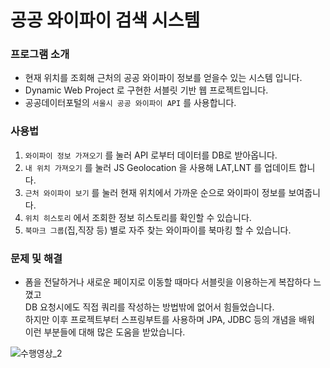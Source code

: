 # 공공 와이파이 검색 시스템

### 프로그램 소개
* 현재 위치를 조회해 근처의 공공 와이파이 정보를 얻을수 있는 시스템 입니다.
* Dynamic Web Project 로 구현한 서블릿 기반 웹 프로젝트입니다.
* 공공데이터포털의 `서울시 공공 와이파이 API` 를 사용합니다.

### 사용법
1. `와이파이 정보 가져오기` 를 눌러 API 로부터 데이터를 DB로 받아옵니다.
2. `내 위치 가져오기` 를 눌러 JS Geolocation 을 사용해 LAT,LNT 를 업데이트 합니다.
3. `근처 와이파이 보기` 를 눌러 현재 위치에서 가까운 순으로 와이파이 정보를 보여줍니다.
4. `위치 히스토리` 에서 조회한 정보 히스토리를 확인할 수 있습니다.
5. `북마크 그룹`(집,직장 등) 별로 자주 찾는 와이파이를 북마킹 할 수 있습니다.

### 문제 및 해결
* 폼을 전달하거나 새로운 페이지로 이동할 때마다 서블릿을 이용하는게 복잡하다 느꼈고  
  DB 요청시에도 직접 쿼리를 작성하는 방법밖에 없어서 힘들었습니다.  
  하지만 이후 프로젝트부터 스프링부트를 사용하며 JPA, JDBC 등의 개념을 배워  
  이런 부분들에 대해 많은 도움을 받았습니다.  

![수행영상_2](https://github.com/gkjm123/PublicWifi/assets/47303804/d7c33719-bf6e-43f7-a5e7-9e2dc982f71d)
